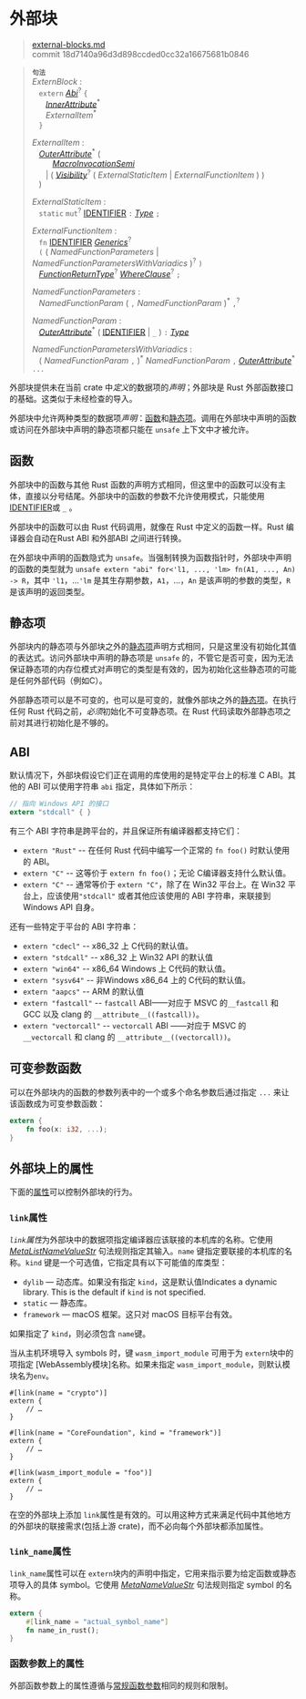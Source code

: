 # 外部块

>[external-blocks.md](https://github.com/rust-lang/reference/blob/master/src/items/external-blocks.md)\
>commit 18d7140a96d3d898ccded0cc32a16675681b0846

> **<sup>句法</sup>**\
> _ExternBlock_ :\
> &nbsp;&nbsp; `extern` [_Abi_]<sup>?</sup> `{`\
> &nbsp;&nbsp; &nbsp;&nbsp; [_InnerAttribute_]<sup>\*</sup>\
> &nbsp;&nbsp; &nbsp;&nbsp; _ExternalItem_<sup>\*</sup>\
> &nbsp;&nbsp; `}`
>
> _ExternalItem_ :\
> &nbsp;&nbsp; [_OuterAttribute_]<sup>\*</sup> (\
> &nbsp;&nbsp; &nbsp;&nbsp; &nbsp;&nbsp; [_MacroInvocationSemi_]\
> &nbsp;&nbsp; &nbsp;&nbsp; | ( [_Visibility_]<sup>?</sup> ( _ExternalStaticItem_ | _ExternalFunctionItem_ ) )\
> &nbsp;&nbsp; )
>
> _ExternalStaticItem_ :\
> &nbsp;&nbsp; `static` `mut`<sup>?</sup> [IDENTIFIER] `:` [_Type_] `;`
>
> _ExternalFunctionItem_ :\
> &nbsp;&nbsp; `fn` [IDENTIFIER]&nbsp;[_Generics_]<sup>?</sup>\
> &nbsp;&nbsp; `(` ( _NamedFunctionParameters_ | _NamedFunctionParametersWithVariadics_ )<sup>?</sup> `)`\
> &nbsp;&nbsp; [_FunctionReturnType_]<sup>?</sup> [_WhereClause_]<sup>?</sup> `;`
>
> _NamedFunctionParameters_ :\
> &nbsp;&nbsp; _NamedFunctionParam_ ( `,` _NamedFunctionParam_ )<sup>\*</sup> `,`<sup>?</sup>
>
> _NamedFunctionParam_ :\
> &nbsp;&nbsp; [_OuterAttribute_]<sup>\*</sup> ( [IDENTIFIER] | `_` ) `:` [_Type_]
>
> _NamedFunctionParametersWithVariadics_ :\
> &nbsp;&nbsp; ( _NamedFunctionParam_ `,` )<sup>\*</sup> _NamedFunctionParam_ `,` [_OuterAttribute_]<sup>\*</sup> `...`

外部块提供未在当前 crate 中*定义*的数据项的*声明*；外部块是 Rust 外部函数接口的基础。这类似于未经检查的导入。

外部块中允许两种类型的数据项*声明*：[函数]和[静态项]。调用在外部块中声明的函数或访问在外部块中声明的静态项都只能在 `unsafe` 上下文中才被允许。

## 函数

外部块中的函数与其他 Rust 函数的声明方式相同，但这里中的函数可以没有主体，直接以分号结尾。外部块中的函数的参数不允许使用模式，只能使用[IDENTIFIER]或 `_` 。

外部块中的函数可以由 Rust 代码调用，就像在 Rust 中定义的函数一样。Rust 编译器会自动在Rust ABI 和外部ABI 之间进行转换。

在外部块中声明的函数隐式为 `unsafe`。当强制转换为函数指针时，外部块中声明的函数的类型就为 `unsafe extern "abi" for<'l1, ..., 'lm> fn(A1, ..., An) -> R`，其中 `'l1`，…`'lm` 是其生存期参数，`A1`，…，`An` 是该声明的参数的类型，`R` 是该声明的返回类型。

## 静态项

外部块内的静态项与外部块之外的[静态项]声明方式相同，只是这里没有初始化其值的表达式。访问外部块中声明的静态项是 `unsafe` 的，不管它是否可变，因为无法保证静态项的内存位模式对声明它的类型是有效的，因为初始化这些静态项的可能是任何外部代码（例如C）。

外部静态项可以是不可变的，也可以是可变的，就像外部块之外的[静态项]。在执行任何 Rust 代码之前，*必须*初始化不可变静态项。在 Rust 代码读取外部静态项之前对其进行初始化是不够的。

## ABI

默认情况下，外部块假设它们正在调用的库使用的是特定平台上的标准 C ABI。其他的 ABI 可以使用字符串 `abi` 指定，具体如下所示：

```rust
// 指向 Windows API 的接口
extern "stdcall" { }
```

有三个 ABI 字符串是跨平台的，并且保证所有编译器都支持它们：

* `extern "Rust"` -- 在任何 Rust 代码中编写一个正常的 `fn foo()` 时默认使用的 ABI。
 * `extern "C"` -- 这等价于 `extern fn foo()`；无论 C编译器支持什么默认值<!--whatever the default your C compiler supports. NeedRecheck-->。
* `extern "C"` -- 通常等价于 `extern "C"`，除了在 Win32 平台上。在 Win32 平台上，应该使用`"stdcall"` 或者其他应该使用的 ABI 字符串，来联接到 Windows API 自身。

还有一些特定于平台的 ABI 字符串：

* `extern "cdecl"` -- x86\_32 上 C代码的默认值。
* `extern "stdcall"` -- x86\_32 上 Win32 API 的默认值 
* `extern "win64"` -- x86\_64 Windows 上 C代码的默认值。
* `extern "sysv64"` -- 非Windows x86\_64 上的 C代码的默认值。
* `extern "aapcs"` -- ARM 的默认值
* `extern "fastcall"` -- `fastcall` ABI——对应于 MSVC 的`__fastcall` 和 GCC 以及 clang 的 `__attribute__((fastcall))`。
* `extern "vectorcall"` -- `vectorcall` ABI ——对应于 MSVC 的 `__vectorcall` 和 clang 的 `__attribute__((vectorcall))`。

## 可变参数函数

可以在外部块内的函数的参数列表中的一个或多个命名参数后通过指定 `...` 来让该函数成为可变参数函数：

```rust
extern {
    fn foo(x: i32, ...);
}
```

## 外部块上的属性

下面的[属性]可以控制外部块的行为。

### `link`属性

*`link`属性*为外部块中的数据项指定编译器应该联接的本机库的名称。它使用 [_MetaListNameValueStr_] 句法规则指定其输入。`name` 键指定要联接的本机库的名称。`kind` 键是一个可选值，它指定具有以下可能值的库类型：

- `dylib` — 动态库。如果没有指定 `kind`，这是默认值Indicates a dynamic library. This is the default if `kind` is not specified.
- `static` — 静态库。
- `framework` —  macOS 框架。这只对 macOS 目标平台有效。

如果指定了 `kind`，则必须包含 `name`键。

当从主机环境导入 symbols 时，键 `wasm_import_module` 可用于为 `extern`块中的项指定 [WebAssembly模块]名称。如果未指定 `wasm_import_module`，则默认模块名为`env`。

<!-- ignore: requires extern linking -->
```rust,ignore
#[link(name = "crypto")]
extern {
    // …
}

#[link(name = "CoreFoundation", kind = "framework")]
extern {
    // …
}

#[link(wasm_import_module = "foo")]
extern {
    // …
}
```

在空的外部块上添加 `link`属性是有效的。可以用这种方式来满足代码中其他地方的外部块的联接需求(包括上游 crate)，而不必向每个外部块都添加属性。

### `link_name`属性

`link_name`属性可以在 `extern`块内的声明中指定，它用来指示要为给定函数或静态项导入的具体 symbol。它使用 [_MetaNameValueStr_] 句法规则指定 symbol 的名称。

```rust
extern {
    #[link_name = "actual_symbol_name"]
    fn name_in_rust();
}
```

### 函数参数上的属性

外部函数参数上的属性遵循与[常规函数参数]相同的规则和限制。

[IDENTIFIER]: ../identifiers.md
[WebAssembly module]: https://webassembly.github.io/spec/core/syntax/modules.html
[函数]: functions.md
[静态项]: static-items.md
[_Abi_]: functions.md
[_FunctionReturnType_]: functions.md
[_Generics_]: generics.md
[_InnerAttribute_]: ../attributes.md
[_MacroInvocationSemi_]: ../macros.md#宏调用
[_MetaListNameValueStr_]: ../attributes.md#元项属性句法
[_MetaNameValueStr_]: ../attributes.md#元项属性句法
[_OuterAttribute_]: ../attributes.md
[_Type_]: ../types.md#type-expressions
[_Visibility_]: ../visibility-and-privacy.md
[_WhereClause_]: generics.md#where子句
[属性]: ../attributes.md
[常规函数参数]: functions.md#函数参数上的属性
